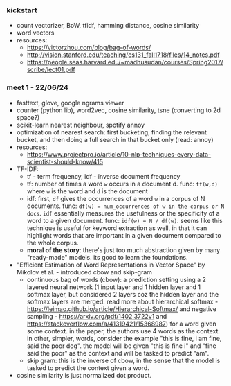 
### kickstart
- count vectorizer, BoW, tfidf, hamming distance, cosine similarity
- word vectors
- resources:
	- https://victorzhou.com/blog/bag-of-words/
	- http://vision.stanford.edu/teaching/cs131_fall1718/files/14_notes.pdf
	- https://people.seas.harvard.edu/~madhusudan/courses/Spring2017/scribe/lect01.pdf

### meet 1 - 22/06/24
- fasttext, glove, google ngrams viewer
- counter (python lib), word2vec, cosine similarity, tsne (converting to 2d space?)
- scikit-learn nearest neighbour, spotify annoy
- optimization of nearest search: first bucketing, finding the relevant bucket, and then doing a full search in that bucket only (read: annoy)
- resources:
	- https://www.projectpro.io/article/10-nlp-techniques-every-data-scientist-should-know/415
- TF-IDF:
	- tf - term frequency, idf - inverse document frequency
	- tf: number of times a word `w` occurs in a document d. func: `tf(w,d)` where `w` is the word and `d` is the document
	- idf: first, `df` gives the occurrences of a word `w` in a corpus of N documents. func: `df(w) = num_occurrences of w in the corpus or N docs`. `idf` essentially measures the usefulness or the specificity of a word to a given document. func: `idf(w) = N / df(w)`. seems like this technique is useful for keyword extraction as well, in that it can highlight words that are important in a given document compared to the whole corpus.
	- **moral of the story**: there's just too much abstraction given by many "ready-made" models. its good to learn the foundations.
- "Efficient Estimation of Word Representations in Vector Space" by Mikolov et al. - introduced cbow and skip-gram
	- continuous bag of words (cbow): a prediction setting using a 2 layered neural network (1 input layer and 1 hidden layer and 1 softmax layer, but considered 2 layers coz the hidden layer and the softmax layers are merged. read more about hierarchical softmax - https://leimao.github.io/article/Hierarchical-Softmax/ and negative sampling - https://arxiv.org/pdf/1402.3722v1 and https://stackoverflow.com/a/41319421/15368987) for a word given some context. in the paper, the authors use 4 words as the context. in other, simpler, words, consider the example "this is fine, i am fine, said the poor dog". the model will be given "this is fine i" and "fine said the poor" as the context and will be tasked to predict "am".
	- skip gram: this is the inverse of cbow, in the sense that the model is tasked to predict the context given a word.
- cosine similarity is just normalized dot product.